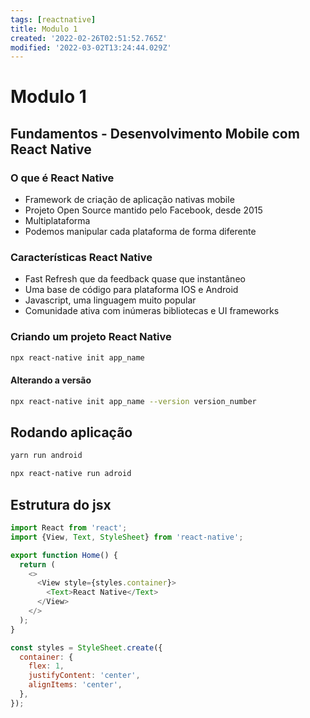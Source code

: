 ```yaml
---
tags: [reactnative]
title: Modulo 1
created: '2022-02-26T02:51:52.765Z'
modified: '2022-03-02T13:24:44.029Z'
---
```


# Modulo 1

## Fundamentos - Desenvolvimento Mobile com React Native

### O que é React Native

- Framework de criação de aplicação nativas mobile
- Projeto Open Source mantido pelo Facebook, desde 2015
- Multiplataforma
- Podemos manipular cada plataforma de forma diferente

### Características React Native

- Fast Refresh que da feedback quase que instantâneo
- Uma base de código para plataforma IOS e Android
- Javascript, uma linguagem muito popular
- Comunidade ativa com inúmeras bibliotecas e UI frameworks

### Criando um projeto React Native

  ```bash
  npx react-native init app_name
  ```

#### Alterando a versão

  ```bash
  npx react-native init app_name --version version_number
  ```

## Rodando aplicação

```bash
yarn run android
```

```bash
npx react-native run adroid
```

## Estrutura do jsx
```js
import React from 'react';
import {View, Text, StyleSheet} from 'react-native';

export function Home() {
  return (
    <>
      <View style={styles.container}>
        <Text>React Native</Text>
      </View>
    </>
  );
}

const styles = StyleSheet.create({
  container: {
    flex: 1,
    justifyContent: 'center',
    alignItems: 'center',
  },
});

```







